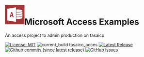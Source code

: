 
<img align="left" src="imgs/App.png" width="64px" >

# Microsoft Access Examples
An access project to admin production on tasaico 

[![License: MIT](https://img.shields.io/badge/License-MIT-yellow.svg)](LICENSE "MIT License Copyright © NunezGabriel")
![current_build tasaico_acces](https://img.shields.io/badge/current_build-tasaico_acces-red.svg)
[![Latest Release](https://img.shields.io/github/release/NunezGabriel/tasaico_acces.svg?label=latest%20release)](https://github.com/NunezGabriel/tasaico_acces/releases)
[![Github commits (since latest release)](https://img.shields.io/github/commits-since/NunezGabriel/tasaico_acces/latest.svg)](https://github.com/NunezGabriel/tasaico_acces/commits/main)
[![GitHub issues](https://img.shields.io/github/issues/NunezGabriel/tasaico_acces.svg)](https://github.com/NunezGabriel/tasaico_acces/issues)

